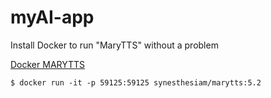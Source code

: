 # myAI-app

Install Docker to run "MaryTTS" without a problem 

[Docker MARYTTS](https://github.com/synesthesiam/docker-marytts)

```
$ docker run -it -p 59125:59125 synesthesiam/marytts:5.2
```
